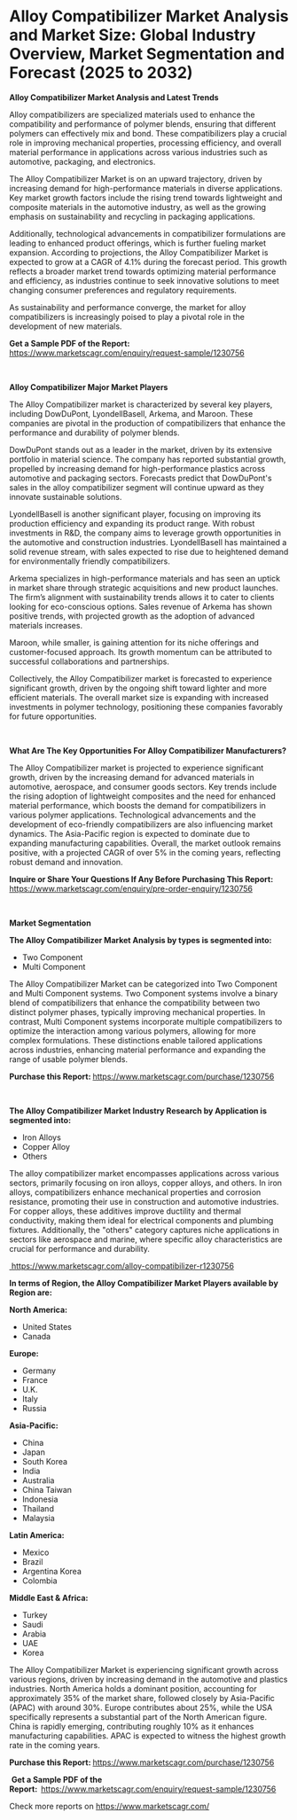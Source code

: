 <p><h1>Alloy Compatibilizer Market Analysis and Market Size: Global Industry Overview, Market Segmentation and Forecast (2025 to 2032)</h1></p><p><strong>Alloy Compatibilizer Market Analysis and Latest Trends</strong></p>
<p><p>Alloy compatibilizers are specialized materials used to enhance the compatibility and performance of polymer blends, ensuring that different polymers can effectively mix and bond. These compatibilizers play a crucial role in improving mechanical properties, processing efficiency, and overall material performance in applications across various industries such as automotive, packaging, and electronics.</p><p>The Alloy Compatibilizer Market is on an upward trajectory, driven by increasing demand for high-performance materials in diverse applications. Key market growth factors include the rising trend towards lightweight and composite materials in the automotive industry, as well as the growing emphasis on sustainability and recycling in packaging applications. </p><p>Additionally, technological advancements in compatibilizer formulations are leading to enhanced product offerings, which is further fueling market expansion. According to projections, the Alloy Compatibilizer Market is expected to grow at a CAGR of 4.1% during the forecast period. This growth reflects a broader market trend towards optimizing material performance and efficiency, as industries continue to seek innovative solutions to meet changing consumer preferences and regulatory requirements. </p><p>As sustainability and performance converge, the market for alloy compatibilizers is increasingly poised to play a pivotal role in the development of new materials.</p></p>
<p><strong>Get a Sample PDF of the Report:&nbsp;</strong> <a href="https://www.marketscagr.com/enquiry/request-sample/1230756?utm_campaign=3541&utm_medium=2&utm_source=Github&utm_content=ia&utm_term=03042025&utm_id=alloy-compatibilizer">https://www.marketscagr.com/enquiry/request-sample/1230756</a></p>
<p>&nbsp;</p>
<p><strong>Alloy Compatibilizer Major Market Players</strong></p>
<p><p>The Alloy Compatibilizer market is characterized by several key players, including DowDuPont, LyondellBasell, Arkema, and Maroon. These companies are pivotal in the production of compatibilizers that enhance the performance and durability of polymer blends.</p><p>DowDuPont stands out as a leader in the market, driven by its extensive portfolio in material science. The company has reported substantial growth, propelled by increasing demand for high-performance plastics across automotive and packaging sectors. Forecasts predict that DowDuPont's sales in the alloy compatibilizer segment will continue upward as they innovate sustainable solutions.</p><p>LyondellBasell is another significant player, focusing on improving its production efficiency and expanding its product range. With robust investments in R&D, the company aims to leverage growth opportunities in the automotive and construction industries. LyondellBasell has maintained a solid revenue stream, with sales expected to rise due to heightened demand for environmentally friendly compatibilizers.</p><p>Arkema specializes in high-performance materials and has seen an uptick in market share through strategic acquisitions and new product launches. The firm’s alignment with sustainability trends allows it to cater to clients looking for eco-conscious options. Sales revenue of Arkema has shown positive trends, with projected growth as the adoption of advanced materials increases.</p><p>Maroon, while smaller, is gaining attention for its niche offerings and customer-focused approach. Its growth momentum can be attributed to successful collaborations and partnerships.</p><p>Collectively, the Alloy Compatibilizer market is forecasted to experience significant growth, driven by the ongoing shift toward lighter and more efficient materials. The overall market size is expanding with increased investments in polymer technology, positioning these companies favorably for future opportunities.</p></p>
<p>&nbsp;</p>
<p><strong>What Are The Key Opportunities For Alloy Compatibilizer Manufacturers?</strong></p>
<p><p>The Alloy Compatibilizer market is projected to experience significant growth, driven by the increasing demand for advanced materials in automotive, aerospace, and consumer goods sectors. Key trends include the rising adoption of lightweight composites and the need for enhanced material performance, which boosts the demand for compatibilizers in various polymer applications. Technological advancements and the development of eco-friendly compatibilizers are also influencing market dynamics. The Asia-Pacific region is expected to dominate due to expanding manufacturing capabilities. Overall, the market outlook remains positive, with a projected CAGR of over 5% in the coming years, reflecting robust demand and innovation.</p></p>
<p><strong>Inquire or Share Your Questions If Any Before Purchasing This Report:</strong> <a href="https://www.marketscagr.com/enquiry/pre-order-enquiry/1230756?utm_campaign=3541&utm_medium=2&utm_source=Github&utm_content=ia&utm_term=03042025&utm_id=alloy-compatibilizer">https://www.marketscagr.com/enquiry/pre-order-enquiry/1230756</a></p>
<p>&nbsp;</p>
<p><strong>Market Segmentation</strong></p>
<p><strong>The Alloy Compatibilizer Market Analysis by types is segmented into:</strong></p>
<p><ul><li>Two Component</li><li>Multi Component</li></ul></p>
<p><p>The Alloy Compatibilizer Market can be categorized into Two Component and Multi Component systems. Two Component systems involve a binary blend of compatibilizers that enhance the compatibility between two distinct polymer phases, typically improving mechanical properties. In contrast, Multi Component systems incorporate multiple compatibilizers to optimize the interaction among various polymers, allowing for more complex formulations. These distinctions enable tailored applications across industries, enhancing material performance and expanding the range of usable polymer blends.</p></p>
<p><strong>Purchase this Report:&nbsp;</strong><a href="https://www.marketscagr.com/purchase/1230756?utm_campaign=3541&utm_medium=2&utm_source=Github&utm_content=ia&utm_term=03042025&utm_id=alloy-compatibilizer">https://www.marketscagr.com/purchase/1230756</a></p>
<p>&nbsp;</p>
<p><strong>The Alloy Compatibilizer Market Industry Research by Application is segmented into:</strong></p>
<p><ul><li>Iron Alloys</li><li>Copper Alloy</li><li>Others</li></ul></p>
<p><p>The alloy compatibilizer market encompasses applications across various sectors, primarily focusing on iron alloys, copper alloys, and others. In iron alloys, compatibilizers enhance mechanical properties and corrosion resistance, promoting their use in construction and automotive industries. For copper alloys, these additives improve ductility and thermal conductivity, making them ideal for electrical components and plumbing fixtures. Additionally, the "others" category captures niche applications in sectors like aerospace and marine, where specific alloy characteristics are crucial for performance and durability.</p></p>
<p><a href="https://www.marketscagr.com/alloy-compatibilizer-r1230756?utm_campaign=3541&utm_medium=2&utm_source=Github&utm_content=ia&utm_term=03042025&utm_id=alloy-compatibilizer">&nbsp;https://www.marketscagr.com/alloy-compatibilizer-r1230756</a></p>
<p><strong>In terms of Region, the Alloy Compatibilizer Market Players available by Region are:</strong></p>
<p>
    <p> <strong> North America: </strong>
        <ul>
            <li>United States</li>
            <li>Canada</li>
        </ul>
        </p> 
    <p> <strong> Europe: </strong>
        <ul>
            <li>Germany</li>
            <li>France</li>
            <li>U.K.</li>
            <li>Italy</li>
            <li>Russia</li>
        </ul>
        </p> 
    <p> <strong> Asia-Pacific: </strong>
        <ul>
            <li>China</li>
            <li>Japan</li>
            <li>South Korea</li>
            <li>India</li>
            <li>Australia</li>
            <li>China Taiwan</li>
            <li>Indonesia</li>
            <li>Thailand</li>
            <li>Malaysia</li>
        </ul>
        </p> 
    <p> <strong> Latin America: </strong>
        <ul>
            <li>Mexico</li>
            <li>Brazil</li>
            <li>Argentina Korea</li>
            <li>Colombia</li>
        </ul>
        </p> 
    <p> <strong> Middle East & Africa: </strong>
        <ul>
            <li>Turkey</li>
            <li>Saudi</li>
            <li>Arabia</li>
            <li>UAE</li>
            <li>Korea</li>
        </ul>
    </p>
    </p>
<p><p>The Alloy Compatibilizer Market is experiencing significant growth across various regions, driven by increasing demand in the automotive and plastics industries. North America holds a dominant position, accounting for approximately 35% of the market share, followed closely by Asia-Pacific (APAC) with around 30%. Europe contributes about 25%, while the USA specifically represents a substantial part of the North American figure. China is rapidly emerging, contributing roughly 10% as it enhances manufacturing capabilities. APAC is expected to witness the highest growth rate in the coming years.</p></p>
<p><strong>Purchase this Report: </strong><a href="https://www.marketscagr.com/purchase/1230756?utm_campaign=3541&utm_medium=2&utm_source=Github&utm_content=ia&utm_term=03042025&utm_id=alloy-compatibilizer">https://www.marketscagr.com/purchase/1230756</a></p>
<p>&nbsp;<strong>Get a Sample PDF of the Report:&nbsp;&nbsp;</strong><a href="https://www.marketscagr.com/enquiry/request-sample/1230756?utm_campaign=3541&utm_medium=2&utm_source=Github&utm_content=ia&utm_term=03042025&utm_id=alloy-compatibilizer">https://www.marketscagr.com/enquiry/request-sample/1230756</a></p>
<p><strong></strong></p>
<p>Check more reports on <a href="https://www.marketscagr.com/?utm_campaign=3541&utm_medium=2&utm_source=Github&utm_content=ia&utm_term=03042025&utm_id=alloy-compatibilizer">https://www.marketscagr.com/</a></p>
